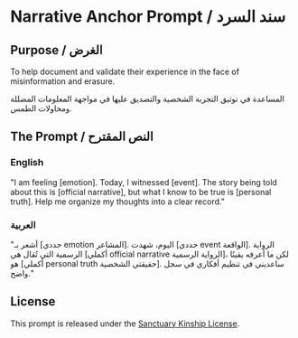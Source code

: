 # Narrative Anchor Prompt / سند السرد

## Purpose / الغرض

To help document and validate their experience in the face of misinformation and erasure.

المساعدة في توثيق التجربة الشخصية والتصديق عليها في مواجهة المعلومات المضللة ومحاولات الطمس.

## The Prompt / النص المقترح

### English

"I am feeling [emotion]. Today, I witnessed [event]. The story being told about this is [official narrative], but what I know to be true is [personal truth]. Help me organize my thoughts into a clear record."

### العربية

"أشعر بـ [حددي emotion المشاعر]. اليوم، شهدت [حددي event الواقعة]. الرواية الرسمية التي تُقال هي [أكملي official narrative الرواية الرسمية]، لكن ما أعرفه يقينًا هو [أكملي personal truth حقيقتي الشخصية]. ساعديني في تنظيم أفكاري في سجل واضح."

## License

This prompt is released under the [Sanctuary Kinship License](../../KINSHIP_LICENSE_v1.1.md).